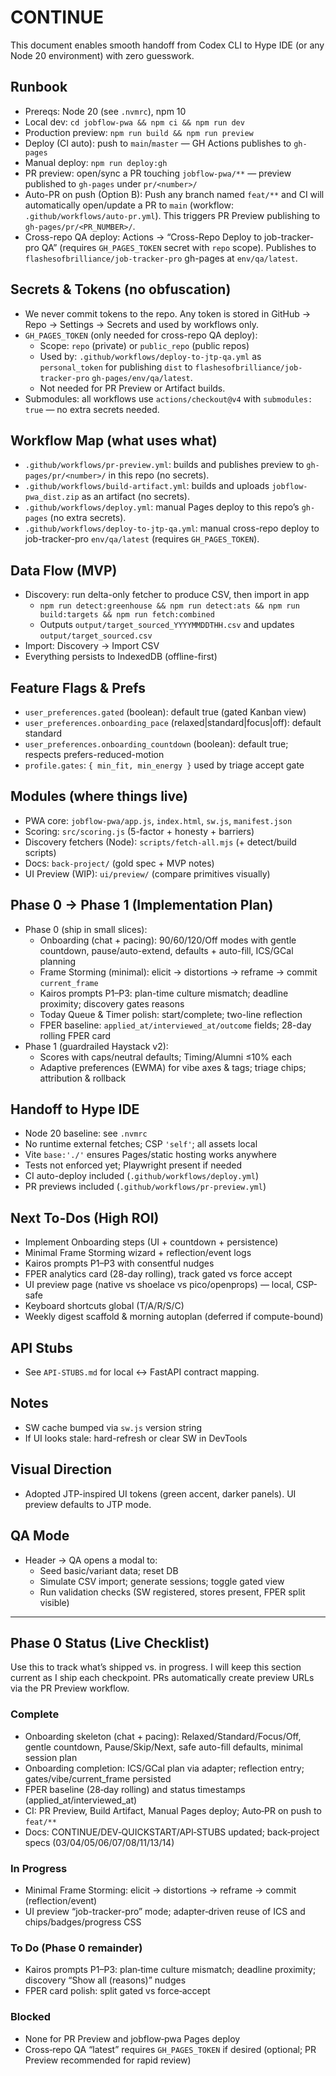 # CONTINUE

This document enables smooth handoff from Codex CLI to Hype IDE (or any Node 20 environment) with zero guesswork.

## Runbook
- Prereqs: Node 20 (see `.nvmrc`), npm 10
- Local dev: `cd jobflow-pwa && npm ci && npm run dev`
- Production preview: `npm run build && npm run preview`
- Deploy (CI auto): push to `main`/`master` — GH Actions publishes to `gh-pages`
- Manual deploy: `npm run deploy:gh`
 - PR preview: open/sync a PR touching `jobflow-pwa/**` — preview published to `gh-pages` under `pr/<number>/`
 - Auto-PR on push (Option B): Push any branch named `feat/**` and CI will automatically open/update a PR to `main` (workflow: `.github/workflows/auto-pr.yml`). This triggers PR Preview publishing to `gh-pages/pr/<PR_NUMBER>/`.
- Cross-repo QA deploy: Actions → “Cross-Repo Deploy to job-tracker-pro QA” (requires `GH_PAGES_TOKEN` secret with `repo` scope). Publishes to `flashesofbrilliance/job-tracker-pro` gh-pages at `env/qa/latest`.

## Secrets & Tokens (no obfuscation)
- We never commit tokens to the repo. Any token is stored in GitHub → Repo → Settings → Secrets and used by workflows only.
- `GH_PAGES_TOKEN` (only needed for cross-repo QA deploy):
  - Scope: `repo` (private) or `public_repo` (public repos)
  - Used by: `.github/workflows/deploy-to-jtp-qa.yml` as `personal_token` for publishing `dist` to `flashesofbrilliance/job-tracker-pro` `gh-pages/env/qa/latest`.
  - Not needed for PR Preview or Artifact builds.
- Submodules: all workflows use `actions/checkout@v4` with `submodules: true` — no extra secrets needed.

## Workflow Map (what uses what)
- `.github/workflows/pr-preview.yml`: builds and publishes preview to `gh-pages/pr/<number>/` in this repo (no secrets).
- `.github/workflows/build-artifact.yml`: builds and uploads `jobflow-pwa_dist.zip` as an artifact (no secrets).
- `.github/workflows/deploy.yml`: manual Pages deploy to this repo’s `gh-pages` (no extra secrets).
- `.github/workflows/deploy-to-jtp-qa.yml`: manual cross-repo deploy to job-tracker-pro `env/qa/latest` (requires `GH_PAGES_TOKEN`).

## Data Flow (MVP)
- Discovery: run delta-only fetcher to produce CSV, then import in app
  - `npm run detect:greenhouse && npm run detect:ats && npm run build:targets && npm run fetch:combined`
  - Outputs `output/target_sourced_YYYYMMDDTHH.csv` and updates `output/target_sourced.csv`
- Import: Discovery → Import CSV
- Everything persists to IndexedDB (offline-first)

## Feature Flags & Prefs
- `user_preferences.gated` (boolean): default true (gated Kanban view)
- `user_preferences.onboarding_pace` (relaxed|standard|focus|off): default standard
- `user_preferences.onboarding_countdown` (boolean): default true; respects prefers-reduced-motion
- `profile.gates`: `{ min_fit, min_energy }` used by triage accept gate

## Modules (where things live)
- PWA core: `jobflow-pwa/app.js`, `index.html`, `sw.js`, `manifest.json`
- Scoring: `src/scoring.js` (5-factor + honesty + barriers)
- Discovery fetchers (Node): `scripts/fetch-all.mjs` (+ detect/build scripts)
- Docs: `back-project/` (gold spec + MVP notes)
- UI Preview (WIP): `ui/preview/` (compare primitives visually)

## Phase 0 → Phase 1 (Implementation Plan)
- Phase 0 (ship in small slices):
  - Onboarding (chat + pacing): 90/60/120/Off modes with gentle countdown, pause/auto-extend, defaults + auto-fill, ICS/GCal planning
  - Frame Storming (minimal): elicit → distortions → reframe → commit `current_frame`
  - Kairos prompts P1–P3: plan-time culture mismatch; deadline proximity; discovery gates reasons
  - Today Queue & Timer polish: start/complete; two-line reflection
  - FPER baseline: `applied_at/interviewed_at/outcome` fields; 28-day rolling FPER card
- Phase 1 (guardrailed Haystack v2):
  - Scores with caps/neutral defaults; Timing/Alumni ≤10% each
  - Adaptive preferences (EWMA) for vibe axes & tags; triage chips; attribution & rollback

## Handoff to Hype IDE
- Node 20 baseline: see `.nvmrc`
- No runtime external fetches; CSP `'self'`; all assets local
- Vite `base:'./'` ensures Pages/static hosting works anywhere
- Tests not enforced yet; Playwright present if needed
- CI auto-deploy included (`.github/workflows/deploy.yml`)
 - PR previews included (`.github/workflows/pr-preview.yml`)

## Next To-Dos (High ROI)
- Implement Onboarding steps (UI + countdown + persistence)
- Minimal Frame Storming wizard + reflection/event logs
- Kairos prompts P1–P3 with consentful nudges
- FPER analytics card (28-day rolling), track gated vs force accept
- UI preview page (native vs shoelace vs pico/openprops) — local, CSP-safe
- Keyboard shortcuts global (T/A/R/S/C)
- Weekly digest scaffold & morning autoplan (deferred if compute-bound)

## API Stubs
- See `API-STUBS.md` for local ↔ FastAPI contract mapping.

## Notes
- SW cache bumped via `sw.js` version string
- If UI looks stale: hard-refresh or clear SW in DevTools

## Visual Direction
- Adopted JTP-inspired UI tokens (green accent, darker panels). UI preview defaults to JTP mode.

## QA Mode
- Header → QA opens a modal to:
  - Seed basic/variant data; reset DB
  - Simulate CSV import; generate sessions; toggle gated view
  - Run validation checks (SW registered, stores present, FPER split visible)

---

## Phase 0 Status (Live Checklist)

Use this to track what’s shipped vs. in progress. I will keep this section current as I ship each checkpoint. PRs automatically create preview URLs via the PR Preview workflow.

### Complete
- Onboarding skeleton (chat + pacing): Relaxed/Standard/Focus/Off, gentle countdown, Pause/Skip/Next, safe auto-fill defaults, minimal session plan
- Onboarding completion: ICS/GCal plan via adapter; reflection entry; gates/vibe/current_frame persisted
- FPER baseline (28‑day rolling) and status timestamps (applied_at/interviewed_at)
- CI: PR Preview, Build Artifact, Manual Pages deploy; Auto‑PR on push to `feat/**`
- Docs: CONTINUE/DEV‑QUICKSTART/API‑STUBS updated; back‑project specs (03/04/05/06/07/08/11/13/14)

### In Progress
- Minimal Frame Storming: elicit → distortions → reframe → commit (reflection/event)
- UI preview “job-tracker-pro” mode; adapter‑driven reuse of ICS and chips/badges/progress CSS

### To Do (Phase 0 remainder)
- Kairos prompts P1–P3: plan‑time culture mismatch; deadline proximity; discovery “Show all (reasons)” nudges
- FPER card polish: split gated vs force‑accept

### Blocked
- None for PR Preview and jobflow‑pwa Pages deploy
- Cross‑repo QA “latest” requires `GH_PAGES_TOKEN` if desired (optional; PR Preview recommended for rapid review)
